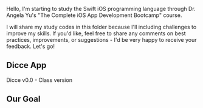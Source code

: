 Hello, I'm starting to study the Swift iOS programming language through Dr. Angela Yu's "The Complete iOS App Development Bootcamp" course.

I will share my study codes in this folder because I'll including challenges to improve my skills. If you'd like, feel free to share any comments on best practices, improvements, or suggestions - I'd be very happy to receive your feedback. Let's go!

Dicce App
-----
  Dicce v0.0 - Class version

Our Goal
--
